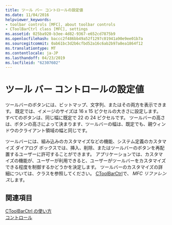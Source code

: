 ```yaml
---
title: ツール バー コントロールの設定値
ms.date: 11/04/2016
helpviewer_keywords:
- toolbar controls [MFC], about toolbar controls
- CToolBarCtrl class [MFC], settings
ms.assetid: 025ba920-b3ee-4d82-9367-e652cd7875b9
ms.openlocfilehash: baccc2f486bb49a52f1297c01941a90e9ee01b7a
ms.sourcegitcommit: 0ab61bc3d2b6cfbd52a16c6ab2b97a8ea1864f12
ms.translationtype: MT
ms.contentlocale: ja-JP
ms.lasthandoff: 04/23/2019
ms.locfileid: "62307602"
---
```

# <a name="settings-for-the-toolbar-control"></a>ツール バー コントロールの設定値

ツールバーのボタンには、ビットマップ、文字列、またはその両方を表示できます。 既定では、イメージのサイズは 16 x 15 ピクセルの大きさに設定します。 すべてのボタンは、同じ幅に既定で 22 の 24 ピクセルです。 ツールバーの高さは、ボタンの高さによって決まります、ツールバーの幅は、既定でも、親ウィンドウのクライアント領域の幅と同じです。

ツールバーには、組み込みのカスタマイズなどの機能、システム定義のカスタマイズ ダイアログ ボックスでは、挿入、削除、またはツールバーのボタンを再配置するユーザーに許可することができます。 アプリケーションでは、カスタマイズの機能が、ユーザーが利用できると、ユーザーがツールバーをカスタマイズできる程度を制御するかどうかを決定します。 ツールバーのカスタマイズの詳細については、クラスを参照してください。 [CToolBarCtrl](../mfc/reference/ctoolbarctrl-class.md)で、 *MFC リファレンス*します。

## <a name="see-also"></a>関連項目

[CToolBarCtrl の使い方](../mfc/using-ctoolbarctrl.md)<br/>
[コントロール](../mfc/controls-mfc.md)
